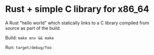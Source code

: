 # Rust + simple C library for x86_64

A Rust "hello world" which statically links to a C library compiled from source as part of the build.

Build: `make env && make`

Run: `target/debug/foo`
